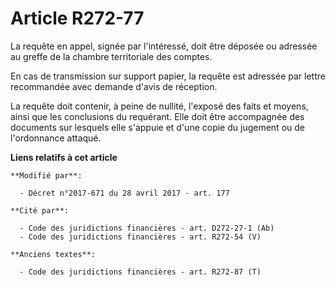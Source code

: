 # Article R272-77

La requête en appel, signée par l'intéressé, doit être déposée ou adressée au greffe de la chambre territoriale des comptes.

En cas de transmission sur support papier, la requête est adressée par lettre recommandée avec demande d'avis de réception.

La requête doit contenir, à peine de nullité, l'exposé des faits et moyens, ainsi que les conclusions du requérant. Elle doit
être accompagnée des documents sur lesquels elle s'appuie et d'une copie du jugement ou de l'ordonnance attaqué.

**Liens relatifs à cet article**

	**Modifié par**:

	  - Décret n°2017-671 du 28 avril 2017 - art. 177

	**Cité par**:

	  - Code des juridictions financières - art. D272-27-1 (Ab)
	  - Code des juridictions financières - art. R272-54 (V)

	**Anciens textes**:

	  - Code des juridictions financières - art. R272-87 (T)
